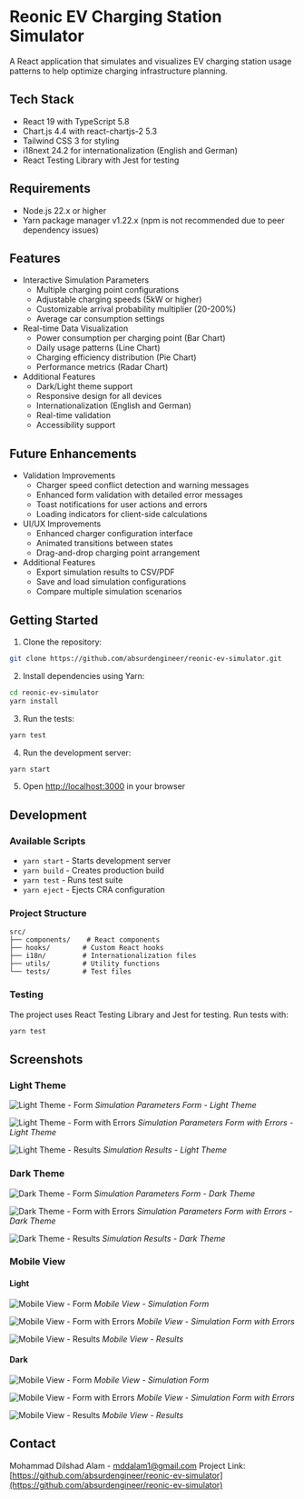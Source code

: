# Reonic EV Charging Station Simulator

A React application that simulates and visualizes EV charging station usage patterns to help optimize charging infrastructure planning.

## Tech Stack

- React 19 with TypeScript 5.8
- Chart.js 4.4 with react-chartjs-2 5.3
- Tailwind CSS 3 for styling
- i18next 24.2 for internationalization (English and German)
- React Testing Library with Jest for testing

## Requirements

- Node.js 22.x or higher
- Yarn package manager v1.22.x (npm is not recommended due to peer dependency issues)

## Features

- Interactive Simulation Parameters
  - Multiple charging point configurations
  - Adjustable charging speeds (5kW or higher)
  - Customizable arrival probability multiplier (20-200%)
  - Average car consumption settings
- Real-time Data Visualization
  - Power consumption per charging point (Bar Chart)
  - Daily usage patterns (Line Chart)
  - Charging efficiency distribution (Pie Chart)
  - Performance metrics (Radar Chart)
- Additional Features
  - Dark/Light theme support
  - Responsive design for all devices
  - Internationalization (English and German)
  - Real-time validation
  - Accessibility support

## Future Enhancements

- Validation Improvements
  - Charger speed conflict detection and warning messages
  - Enhanced form validation with detailed error messages
  - Toast notifications for user actions and errors
  - Loading indicators for client-side calculations
- UI/UX Improvements
  - Enhanced charger configuration interface
  - Animated transitions between states
  - Drag-and-drop charging point arrangement
- Additional Features
  - Export simulation results to CSV/PDF
  - Save and load simulation configurations
  - Compare multiple simulation scenarios

## Getting Started

1. Clone the repository:

```bash
git clone https://github.com/absurdengineer/reonic-ev-simulator.git
```

2. Install dependencies using Yarn:

```bash
cd reonic-ev-simulator
yarn install
```

3. Run the tests:

```bash
yarn test
```

4. Run the development server:

```bash
yarn start
```

5. Open [http://localhost:3000](http://localhost:3000) in your browser

## Development

### Available Scripts

- `yarn start` - Starts development server
- `yarn build` - Creates production build
- `yarn test` - Runs test suite
- `yarn eject` - Ejects CRA configuration

### Project Structure

```
src/
├── components/    # React components
├── hooks/        # Custom React hooks
├── i18n/         # Internationalization files
├── utils/        # Utility functions
└── tests/        # Test files
```

### Testing

The project uses React Testing Library and Jest for testing. Run tests with:

```bash
yarn test
```

## Screenshots

### Light Theme

![Light Theme - Form](./docs/screenshots/home_light.jpg)
_Simulation Parameters Form - Light Theme_

![Light Theme - Form with Errors](./docs/screenshots/home_light_errored.jpg)
_Simulation Parameters Form with Errors - Light Theme_

![Light Theme - Results](./docs/screenshots/result_light.jpg)
_Simulation Results - Light Theme_

### Dark Theme

![Dark Theme - Form](./docs/screenshots/home_dark.jpg)
_Simulation Parameters Form - Dark Theme_

![Dark Theme - Form with Errors](./docs/screenshots/home_dark_errored.jpg)
_Simulation Parameters Form with Errors - Dark Theme_

![Dark Theme - Results](./docs/screenshots/result_dark.jpg)
_Simulation Results - Dark Theme_

### Mobile View

#### Light

![Mobile View - Form](./docs/screenshots/mob_home_light.png)
_Mobile View - Simulation Form_

![Mobile View - Form with Errors](./docs/screenshots/mob_home_light_errored.png)
_Mobile View - Simulation Form with Errors_

![Mobile View - Results](./docs/screenshots/mob_result_light.png)
_Mobile View - Results_

#### Dark

![Mobile View - Form](./docs/screenshots/mob_home_dark.png)
_Mobile View - Simulation Form_

![Mobile View - Form with Errors](./docs/screenshots/mob_home_dark_errored.png)
_Mobile View - Simulation Form with Errors_

![Mobile View - Results](./docs/screenshots/mob_result_dark.png)
_Mobile View - Results_

## Contact

Mohammad Dilshad Alam - mddalam1@gmail.com
Project Link: [https://github.com/absurdengineer/reonic-ev-simulator](https://github.com/absurdengineer/reonic-ev-simulator)
